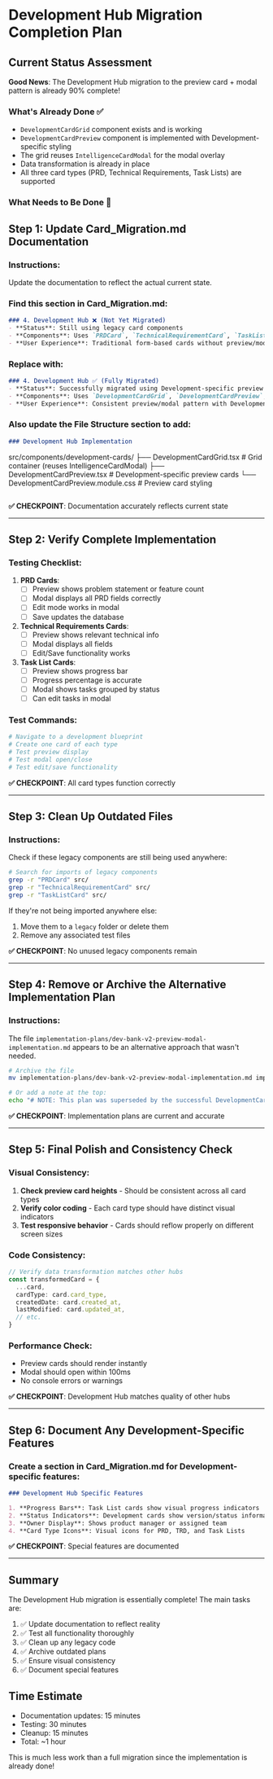 # Development Hub Migration Completion Plan

## Current Status Assessment

**Good News**: The Development Hub migration to the preview card + modal pattern is already 90% complete! 

### What's Already Done ✅
- `DevelopmentCardGrid` component exists and is working
- `DevelopmentCardPreview` component is implemented with Development-specific styling
- The grid reuses `IntelligenceCardModal` for the modal overlay
- Data transformation is already in place
- All three card types (PRD, Technical Requirements, Task Lists) are supported

### What Needs to Be Done 📝

## Step 1: Update Card_Migration.md Documentation

### Instructions:
Update the documentation to reflect the actual current state.

### Find this section in Card_Migration.md:
```markdown
### 4. Development Hub ❌ (Not Yet Migrated)
- **Status**: Still using legacy card components
- **Components**: Uses `PRDCard`, `TechnicalRequirementCard`, `TaskListCard`, and `MasterCard`
- **User Experience**: Traditional form-based cards without preview/modal pattern
```

### Replace with:
```markdown
### 4. Development Hub ✅ (Fully Migrated)
- **Status**: Successfully migrated using Development-specific preview cards
- **Components**: Uses `DevelopmentCardGrid`, `DevelopmentCardPreview`, and reuses `IntelligenceCardModal`
- **User Experience**: Consistent preview/modal pattern with Development-specific styling
```

### Also update the File Structure section to add:
```markdown
### Development Hub Implementation
```
src/components/development-cards/
├── DevelopmentCardGrid.tsx       # Grid container (reuses IntelligenceCardModal)
├── DevelopmentCardPreview.tsx    # Development-specific preview cards
└── DevelopmentCardPreview.module.css # Preview card styling
```
```

**✅ CHECKPOINT**: Documentation accurately reflects current state

---

## Step 2: Verify Complete Implementation

### Testing Checklist:

1. **PRD Cards**:
   - [ ] Preview shows problem statement or feature count
   - [ ] Modal displays all PRD fields correctly
   - [ ] Edit mode works in modal
   - [ ] Save updates the database

2. **Technical Requirements Cards**:
   - [ ] Preview shows relevant technical info
   - [ ] Modal displays all fields
   - [ ] Edit/Save functionality works

3. **Task List Cards**:
   - [ ] Preview shows progress bar
   - [ ] Progress percentage is accurate
   - [ ] Modal shows tasks grouped by status
   - [ ] Can edit tasks in modal

### Test Commands:
```bash
# Navigate to a development blueprint
# Create one card of each type
# Test preview display
# Test modal open/close
# Test edit/save functionality
```

**✅ CHECKPOINT**: All card types function correctly

---

## Step 3: Clean Up Outdated Files

### Instructions:
Check if these legacy components are still being used anywhere:

```bash
# Search for imports of legacy components
grep -r "PRDCard" src/
grep -r "TechnicalRequirementCard" src/
grep -r "TaskListCard" src/
```

If they're not being imported anywhere else:
1. Move them to a `legacy` folder or delete them
2. Remove any associated test files

**✅ CHECKPOINT**: No unused legacy components remain

---

## Step 4: Remove or Archive the Alternative Implementation Plan

### Instructions:
The file `implementation-plans/dev-bank-v2-preview-modal-implementation.md` appears to be an alternative approach that wasn't needed.

```bash
# Archive the file
mv implementation-plans/dev-bank-v2-preview-modal-implementation.md implementation-plans/archive/

# Or add a note at the top:
echo "# NOTE: This plan was superseded by the successful DevelopmentCardGrid implementation" | cat - implementation-plans/dev-bank-v2-preview-modal-implementation.md > temp && mv temp implementation-plans/dev-bank-v2-preview-modal-implementation.md
```

**✅ CHECKPOINT**: Implementation plans are current and accurate

---

## Step 5: Final Polish and Consistency Check

### Visual Consistency:
1. **Check preview card heights** - Should be consistent across all card types
2. **Verify color coding** - Each card type should have distinct visual indicators
3. **Test responsive behavior** - Cards should reflow properly on different screen sizes

### Code Consistency:
```typescript
// Verify data transformation matches other hubs
const transformedCard = {
  ...card,
  cardType: card.card_type,
  createdDate: card.created_at,
  lastModified: card.updated_at,
  // etc.
}
```

### Performance Check:
- Preview cards should render instantly
- Modal should open within 100ms
- No console errors or warnings

**✅ CHECKPOINT**: Development Hub matches quality of other hubs

---

## Step 6: Document Any Development-Specific Features

### Create a section in Card_Migration.md for Development-specific features:

```markdown
### Development Hub Specific Features

1. **Progress Bars**: Task List cards show visual progress indicators
2. **Status Indicators**: Development cards show version/status information
3. **Owner Display**: Shows product manager or assigned team
4. **Card Type Icons**: Visual icons for PRD, TRD, and Task Lists
```

**✅ CHECKPOINT**: Special features are documented

---

## Summary

The Development Hub migration is essentially complete! The main tasks are:

1. ✅ Update documentation to reflect reality
2. ✅ Test all functionality thoroughly  
3. ✅ Clean up any legacy code
4. ✅ Archive outdated plans
5. ✅ Ensure visual consistency
6. ✅ Document special features

## Time Estimate

- Documentation updates: 15 minutes
- Testing: 30 minutes
- Cleanup: 15 minutes
- Total: ~1 hour

This is much less work than a full migration since the implementation is already done!
